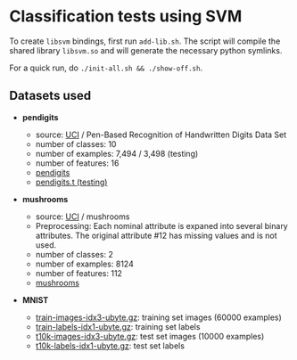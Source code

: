 # Classification tests using SVM

To create `libsvm` bindings, first run `add-lib.sh`.
The script will compile the shared library `libsvm.so` and will generate the necessary python symlinks.

For a quick run, do `./init-all.sh && ./show-off.sh`.

## Datasets used

- **pendigits**
    - source: [UCI](http://www.ics.uci.edu/~mlearn/MLRepository.html) / Pen-Based Recognition of Handwritten Digits Data Set
    - number of classes: 10
    - number of examples: 7,494 / 3,498 (testing)
    - number of features: 16
    - [pendigits](https://www.csie.ntu.edu.tw/~cjlin/libsvmtools/datasets/multiclass/pendigits)
    - [pendigits.t (testing)](https://www.csie.ntu.edu.tw/~cjlin/libsvmtools/datasets/multiclass/pendigits.t)

- **mushrooms**
    - source: [UCI](http://www.ics.uci.edu/~mlearn/MLRepository.html) / mushrooms
    - Preprocessing: Each nominal attribute is expaned into several binary attributes. The original attribute #12 has missing values and is not used.
    - number of classes: 2
    - number of examples: 8124
    - number of features: 112
    - [mushrooms](https://www.csie.ntu.edu.tw/~cjlin/libsvmtools/datasets/binary/mushrooms)

- **MNIST**
    - [train-images-idx3-ubyte.gz](http://yann.lecun.com/exdb/mnist/train-images-idx3-ubyte.gz):  training set images (60000 examples)
    - [train-labels-idx1-ubyte.gz](http://yann.lecun.com/exdb/mnist/train-labels-idx1-ubyte.gz):  training set labels
    - [t10k-images-idx3-ubyte.gz](http://yann.lecun.com/exdb/mnist/t10k-images-idx3-ubyte.gz):   test set images (10000 examples)
    - [t10k-labels-idx1-ubyte.gz](http://yann.lecun.com/exdb/mnist/t10k-labels-idx1-ubyte.gz):   test set labels
